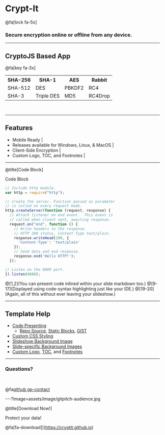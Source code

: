 # Crypt-It
@fa[lock fa-5x]
### Secure encryption online or offline from any device.

---
## CryptoJS Based App
@fa[key fa-3x]

<table>
  <tr>
    <th>SHA-256</th>
    <th>SHA-1</th> 
    <th>AES</th>
    <th>Rabbit</th>
  </tr>
  <tr>
    <td>SHA-512</td>
    <td>DES</td>
    <td>PBKDF2</td>
    <td>RC4</td>
  </tr>
  <tr class="fragment">
    <td>SHA-3</td>
    <td>Triple DES</td>
    <td>MD5</td>
    <td>RC4Drop</td>
  </tr>
</table>
<br>

---
## Features

- Mobile Ready |
- Releases available for Windows, Linux, & MacOS |
- Client-Side Encryption |
- Custom Logo, TOC, and Footnotes |

---
@title[Code Block]

<p><span class="slide-title">Code Block</span></p>

```javascript
// Include http module.
var http = require("http");

// Create the server. Function passed as parameter
// is called on every request made.
http.createServer(function (request, response) {
  // Attach listener on end event.  This event is
  // called when client sent, awaiting response.
  request.on("end", function () {
    // Write headers to the response.
    // HTTP 200 status, Content-Type text/plain.
    response.writeHead(200, {
      'Content-Type': 'text/plain'
    });
    // Send data and end response.
    response.end('Hello HTTP!');
  });

// Listen on the 8080 port.
}).listen(8080);
```

@[1,2](You can present code inlined within your slide markdown too.)
@[9-17](Displayed using code-syntax highlighting just like your IDE.)
@[19-20](Again, all of this without ever leaving your slideshow.)

---
## Template Help

- [Code Presenting](https://github.com/gitpitch/gitpitch/wiki/Code-Presenting)
  + [Repo Source](https://github.com/gitpitch/gitpitch/wiki/Code-Delimiter-Slides), [Static Blocks](https://github.com/gitpitch/gitpitch/wiki/Code-Slides), [GIST](https://github.com/gitpitch/gitpitch/wiki/GIST-Slides) 
- [Custom CSS Styling](https://github.com/gitpitch/gitpitch/wiki/Slideshow-Custom-CSS)
- [Slideshow Background Image](https://github.com/gitpitch/gitpitch/wiki/Background-Setting)
- [Slide-specific Background Images](https://github.com/gitpitch/gitpitch/wiki/Image-Slides#background)
- [Custom Logo](https://github.com/gitpitch/gitpitch/wiki/Logo-Setting), [TOC](https://github.com/gitpitch/gitpitch/wiki/Table-of-Contents), and [Footnotes](https://github.com/gitpitch/gitpitch/wiki/Footnote-Setting)

---
### Questions?

<br>

@fa[github gp-contact](cryptit)

---?image=assets/image/gitpitch-audience.jpg

@title[Download Now!]

<span class="white">Protect your data!</span>

@fa[fa-download]](https://cryptit.github.io)

